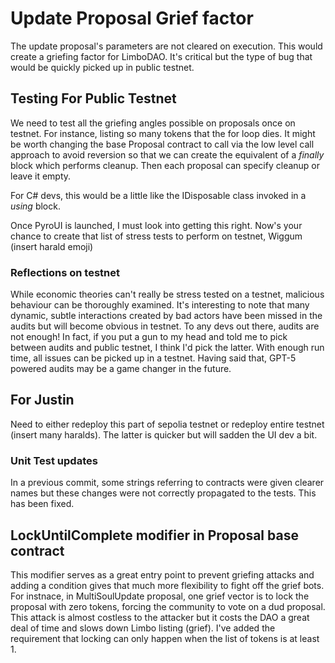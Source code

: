 # Update Proposal Grief factor

The update proposal's parameters are not cleared on execution. This would create a griefing factor for LimboDAO. It's critical but the type of bug that would be quickly picked up in public testnet.

## Testing For Public Testnet

We need to test all the griefing angles possible on proposals once on testnet. For instance, listing so many tokens that the for loop dies. It might be worth changing the base Proposal contract to call via the low level call approach to avoid reversion so that we can create the equivalent of a *finally* block which performs cleanup.
Then each proposal can specify cleanup or leave it empty.

For C# devs, this would be a little like the IDisposable class invoked in a *using* block.

Once PyroUI is launched, I must look into getting this right. Now's your chance to create that list of stress tests to perform on testnet, Wiggum (insert harald emoji)

### Reflections on testnet

While economic theories can't really be stress tested on a testnet, malicious behaviour can be thoroughly examined. It's interesting to note that many dynamic, subtle interactions created by bad actors have been missed in the audits but will become obvious in testnet. To any devs out there, audits are not enough! In fact, if you put a gun to my head and told me to pick between audits and public testnet, I think I'd pick the latter. With enough run time, all issues can be picked up in a testnet. Having said that, GPT-5 powered audits may be a game changer in the future.

## For Justin

Need to either redeploy this part of sepolia testnet or redeploy entire testnet (insert many haralds). The latter is quicker but will sadden the UI dev a bit.

### Unit Test updates

In a previous commit, some strings referring to contracts were given clearer names but these changes were not correctly propagated to the tests. This has been fixed.

## LockUntilComplete modifier in Proposal base contract

This modifier serves as a great entry point to prevent griefing attacks and adding a condition gives that much more flexibility to fight off the grief bots. For instnace, in MultiSoulUpdate proposal, one grief vector is to lock the proposal with zero tokens, forcing the community to vote on a dud proposal. This attack is almost costless to the attacker but it costs the DAO a great deal of time and slows down Limbo listing (grief). I've added the requirement that locking can only happen when the list of tokens is at least 1.
